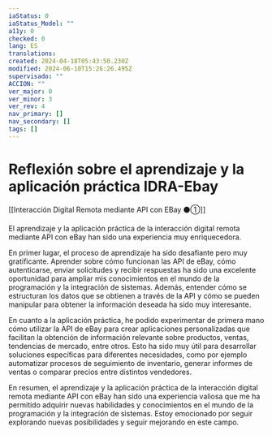 ```yaml
---
iaStatus: 0
iaStatus_Model: ""
a11y: 0
checked: 0
lang: ES
translations: 
created: 2024-04-18T05:43:50.230Z
modified: 2024-06-10T15:26:26.495Z
supervisado: ""
ACCION: ""
ver_major: 0
ver_minor: 3
ver_rev: 4
nav_primary: []
nav_secondary: []
tags: []
---
```

# Reflexión sobre el aprendizaje y la aplicación práctica IDRA-Ebay

[[Interacción Digital Remota mediante API con EBay ⚫①]]

El aprendizaje y la aplicación práctica de la interacción digital remota mediante API con eBay han sido una experiencia muy enriquecedora. 

En primer lugar, el proceso de aprendizaje ha sido desafiante pero muy gratificante. Aprender sobre cómo funcionan las API de eBay, cómo autenticarse, enviar solicitudes y recibir respuestas ha sido una excelente oportunidad para ampliar mis conocimientos en el mundo de la programación y la integración de sistemas. Además, entender cómo se estructuran los datos que se obtienen a través de la API y cómo se pueden manipular para obtener la información deseada ha sido muy interesante.

En cuanto a la aplicación práctica, he podido experimentar de primera mano cómo utilizar la API de eBay para crear aplicaciones personalizadas que facilitan la obtención de información relevante sobre productos, ventas, tendencias de mercado, entre otros. Esto ha sido muy útil para desarrollar soluciones específicas para diferentes necesidades, como por ejemplo automatizar procesos de seguimiento de inventario, generar informes de ventas o comparar precios entre distintos vendedores.

En resumen, el aprendizaje y la aplicación práctica de la interacción digital remota mediante API con eBay han sido una experiencia valiosa que me ha permitido adquirir nuevas habilidades y conocimientos en el mundo de la programación y la integración de sistemas. Estoy emocionado por seguir explorando nuevas posibilidades y seguir mejorando en este campo.
